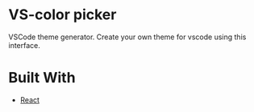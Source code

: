 # VS-color picker
VSCode theme generator. Create your own theme for vscode using this interface.

# Built With
* [React](https://github.com/facebook/create-react-app "create-react-app github")

